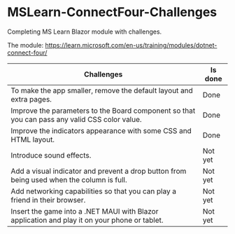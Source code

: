# MSLearn-ConnectFour-Challenges

Completing MS Learn Blazor module with challenges.

The module: https://learn.microsoft.com/en-us/training/modules/dotnet-connect-four/

|Challenges | Is done |
|-----------|---------|
| To make the app smaller, remove the default layout and extra pages. | Done |
| Improve the parameters to the Board component so that you can pass any valid CSS color value. | Done |       
| Improve the indicators appearance with some CSS and HTML layout. | Done |
| Introduce sound effects. | Not yet |
| Add a visual indicator and prevent a drop button from being used when the column is full. | Not yet |
| Add networking capabilities so that you can play a friend in their browser. | Not yet |
| Insert the game into a .NET MAUI with Blazor application and play it on your phone or tablet. | Not yet |
